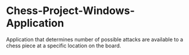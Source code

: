 # Chess-Project-Windows-Application
Application that determines number of possible attacks are available to a chess piece at a specific location on the board.
